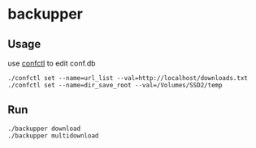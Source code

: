 # backupper

## Usage

use [confctl](https://github.com/harryzhu/confctl) to edit conf.db

```
./confctl set --name=url_list --val=http://localhost/downloads.txt
./confctl set --name=dir_save_root --val=/Volumes/SSD2/temp
```

## Run
```
./backupper download
./backupper multidownload
```